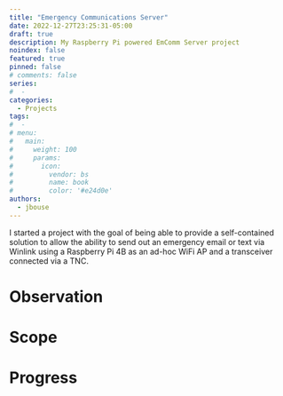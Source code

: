 ```yaml
---
title: "Emergency Communications Server"
date: 2022-12-27T23:25:31-05:00
draft: true
description: My Raspberry Pi powered EmComm Server project
noindex: false
featured: true
pinned: false
# comments: false
series:
#  - 
categories:
  - Projects
tags:
#  - 
# menu:
#   main:
#     weight: 100
#     params:
#       icon:
#         vendor: bs
#         name: book
#         color: '#e24d0e'
authors:
  - jbouse
---
```


I started a project with the goal of being able to provide a
self-contained solution to allow the ability to send out an
emergency email or text via Winlink using a Raspberry Pi 4B
as an ad-hoc WiFi AP and a transceiver connected via a TNC.

<!--more-->

# Observation

# Scope

# Progress

[KM4ACK-EES]: https://github.com/km4ack/EES-LITE "KM4ACK - Emergency Email Server Lite"
[KT1RUN-TTP]: https://www.thetechprepper.com/ "KT1RUN - The Tech Prepper"